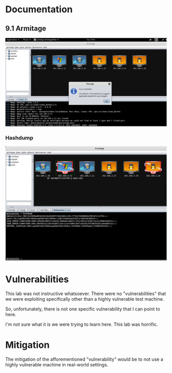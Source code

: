 # Documentation

## 9.1 Armitage

![armitage-1]

### Hashdump

![armitage-2]

# Vulnerabilities

This lab was not instructive whatsoever. There were no "vulnerabilities" that we were exploiting specifically other than a highly vulnerable test machine. 

So, unfortunately, there is not one specific vulnerability that I can point to here. 

I'm not sure what it is we were trying to learn here. This lab was horrific.

# Mitigation

The mitigation of the afforementioned "vulnerability" would be to not use a highly vulnerable machine in real-world settings.

[armitage-1]: assets/armitage-1.png
[armitage-2]: assets/armitage-2.png
